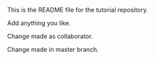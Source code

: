 This is the README file for the tutorial repository.

Add anything you like.

Change made as collaborator.

Change made in master branch.

